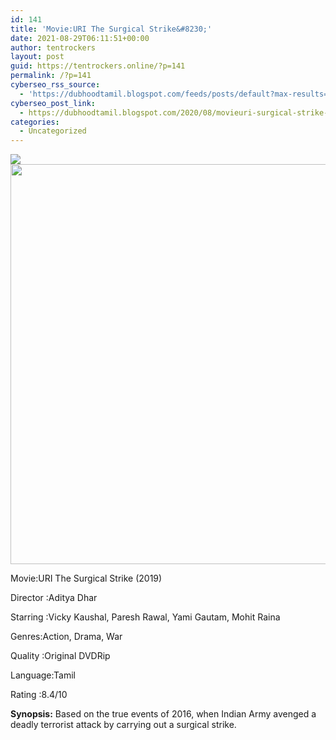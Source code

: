 ```yaml
---
id: 141
title: 'Movie:URI The Surgical Strike&#8230;'
date: 2021-08-29T06:11:51+00:00
author: tentrockers
layout: post
guid: https://tentrockers.online/?p=141
permalink: /?p=141
cyberseo_rss_source:
  - 'https://dubhoodtamil.blogspot.com/feeds/posts/default?max-results=150&start-index=151'
cyberseo_post_link:
  - https://dubhoodtamil.blogspot.com/2020/08/movieuri-surgical-strike-2019-director.html
categories:
  - Uncategorized
---
```

<div class="media_block">
  <img src="https://1.bp.blogspot.com/-Tw58trF08Mk/Xyo0f85-mTI/AAAAAAAAA-s/44dvViYo4nM5DV0VLrYfKETHw8PSKXMTACLcBGAsYHQ/s72-c/images%2B%252815%2529.jpeg" class="media_thumbnail" />
</div>

<div class="separator">
  <a href="https://1.bp.blogspot.com/-Tw58trF08Mk/Xyo0f85-mTI/AAAAAAAAA-s/44dvViYo4nM5DV0VLrYfKETHw8PSKXMTACLcBGAsYHQ/s666/images%2B%252815%2529.jpeg"><img border="0" data-original-height="666" data-original-width="461" height="640" src="https://1.bp.blogspot.com/-Tw58trF08Mk/Xyo0f85-mTI/AAAAAAAAA-s/44dvViYo4nM5DV0VLrYfKETHw8PSKXMTACLcBGAsYHQ/s640/images%2B%252815%2529.jpeg" /></a>
</div>

Movie:URI The Surgical Strike (2019)

<div readability="20">
  Director<span> </span>:Aditya Dhar&nbsp;</p> 
  
  <p>
    Starring<span> </span>:Vicky Kaushal, Paresh Rawal, Yami Gautam, Mohit Raina
  </p>
  
  <p>
    Genres:Action, Drama, War
  </p>
  
  <p>
    Quality<span> </span>:Original DVDRip&nbsp;
  </p>
  
  <p>
    Language:Tamil&nbsp;
  </p>
  
  <p>
    Rating<span> </span>:8.4/10&nbsp;
  </p>
  
  <p>
    <b>Synopsis:</b> Based on the true events of 2016, when Indian Army avenged a deadly terrorist attack by carrying out a surgical strike.
  </p>
</div>